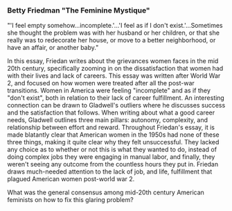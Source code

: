 ### Betty Friedman "The Feminine Mystique"

"'I feel empty somehow...incomplete.'...'I feel as if I don't exist.'...Sometimes she thought the problem was with her husband or her children, or that she really was to redecorate her house, or move to a better neighborhood, or have an affair, or another baby."



In this essay, Friedan writes about the grievances women faces in the mid 20th century, specifically zooming in on the dissatisfaction that women had with their lives and lack of careers. This essay was written after World War 2, and focused on how women were treated after all the post-war transitions. Women in America were feeling "incomplete" and as if they "don't exist", both in relation to their lack of career fulfillment. An interesting connection can be drawn to Gladwell's outliers where he discusses success and the satisfaction that follows. When writing about what a good career needs, Gladwell outlines three main pillars: autonomy, complexity, and relationship between effort and reward. Throughout Friedan's essay, it is made blatantly clear that American women in the 1950s had none of these three things, making it quite clear why they felt unsuccessful. They lacked any choice as to whether or not this is what they wanted to do, instead of doing complex jobs they were engaging in manual labor, and finally, they weren't seeing any outcome from the countless hours they put in. Friedan draws much-needed attention to the lack of job, and life, fulfillment that plagued American women post-world war 2.



What was the general consensus among mid-20th century American feminists on how to fix this glaring problem?
